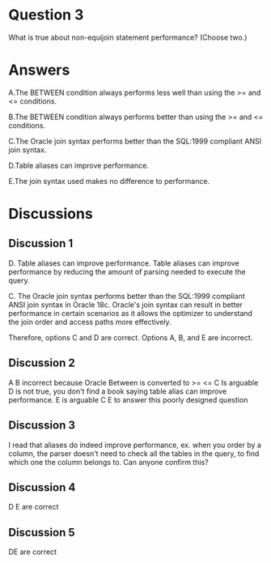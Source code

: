 # Question 3
What is true about non-equijoin statement performance? (Choose two.)

# Answers
A.The BETWEEN condition always performs less well than using the >= and <= conditions.

B.The BETWEEN condition always performs better than using the >= and <= conditions.

C.The Oracle join syntax performs better than the SQL:1999 compliant ANSI join syntax.

D.Table aliases can improve performance.

E.The join syntax used makes no difference to performance.

# Discussions
## Discussion 1
D. Table aliases can improve performance. Table aliases can improve performance by reducing the amount of parsing needed to execute the query.

C. The Oracle join syntax performs better than the SQL:1999 compliant ANSI join syntax in Oracle 18c. Oracle's join syntax can result in better performance in certain scenarios as it allows the optimizer to understand the join order and access paths more effectively.

Therefore, options C and D are correct. Options A, B, and E are incorrect.

## Discussion 2
A B incorrect because Oracle Between is converted to >= <=
C Is arguable
D is not true, you don't find a book saying table alias can improve performance. 
E is arguable
C E to answer this poorly designed question

## Discussion 3
I read that aliases do indeed improve performance, ex. when you order by a column, the parser doesn't need to check all the tables in the query, to find which one the column belongs to. Can anyone confirm this?

## Discussion 4
D E are correct

## Discussion 5
DE are correct

